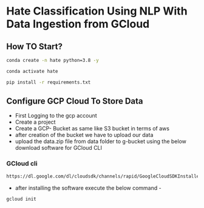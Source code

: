 # Hate Classification Using NLP With Data Ingestion from GCloud

## How TO Start?

```bash
conda create -n hate python=3.8 -y
```

```bash
conda activate hate
```

```bash
pip install -r requirements.txt
```

## Configure GCP Cloud To Store Data

- First Logging to the gcp account
- Create a project 
- Create a GCP- Bucket as same like S3 bucket in terms of aws
- after creation of the bucket we have to upload our data
- upload the data.zip file from data folder to g-bucket using the below download software for GCloud CLI

### GCloud cli

```bash
https://dl.google.com/dl/cloudsdk/channels/rapid/GoogleCloudSDKInstaller.exe
```

- after installing the software execute the below command -

```bash
gcloud init
```
